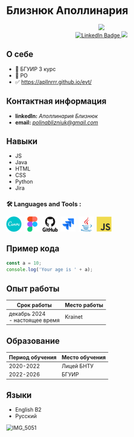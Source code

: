 # Близнюк Аполлинария
<div id="header" align="center">
  <img src="https://media3.giphy.com/media/v1.Y2lkPTc5MGI3NjExcDhlbGdxdDJsaHB4dmVyMHJ6d2RkdWcxenZ3Y2p0YWFyZTF5bm51OCZlcD12MV9pbnRlcm5hbF9naWZfYnlfaWQmY3Q9Zw/3o72EX5QZ9N9d51dqo/giphy.gif" width="400"/>
</div>
<div id="badges" align="center" >
  <a href="https://www.linkedin.com/in/%D0%B0%D0%BF%D0%BE%D0%BB%D0%BB%D0%B8%D0%BD%D0%B0%D1%80%D0%B8%D1%8F-%D0%B1%D0%BB%D0%B8%D0%B7%D0%BD%D1%8E%D0%BA-7109032b7?utm_source=share&utm_campaign=share_via&utm_content=profile&utm_medium=ios_app">
    <img src="https://img.shields.io/badge/LinkedIn-blue?style=for-the-badge&logo=linkedin&logoColor=white" alt="LinkedIn Badge"/>
  </a>
  <a href="https://www.instagram.com/apllnrrr?igsh=aGVmbHZ0d3F3Z2g0&utm_source=qr">
    <img src="https://img.shields.io/badge/Instagram-pink?style=for-the-badge&logo=instagram&logoColor=white"/>
  </a>
</div>

## О себе
- :school: БГУИР 3 курс
- :office: PO
- :white_check_mark: https://apllnrrr.github.io/evt/
## Контактная информация
- **linkedIn:** *Аполлинария Близнюк*
- **email:** *polinablizniuk@gmail.com*
## Навыки
- JS
- Java
- HTML
- CSS
- Python
- Jira
### :hammer_and_wrench: Languages and Tools :
<div>
  <img src="https://github.com/devicons/devicon/blob/master/icons/canva/canva-original.svg" title="Canva" alt="Canva" width="40" height="40"/>&nbsp;
  <img src="https://github.com/devicons/devicon/blob/master/icons/figma/figma-original.svg" title="Figma" alt="Figma" width="40" height="40"/>&nbsp;
  <img src="https://github.com/devicons/devicon/blob/master/icons/github/github-original-wordmark.svg" title="GitHub" alt="GitHub" width="40" height="40"/>&nbsp;
  <img src="https://github.com/devicons/devicon/blob/master/icons/jira/jira-original.svg" title="Jira" alt="Jira" width="40" height="40"/>&nbsp;
  <img src="https://github.com/devicons/devicon/blob/master/icons/java/java-original.svg" title="Java" alt="Java" width="40" height="40"/>&nbsp;
  <img src="https://github.com/devicons/devicon/blob/master/icons/javascript/javascript-original.svg" title="JavaScript" alt="JavaScript" width="40" height="40"/>&nbsp;
</div>

## Пример кода 
```javascript
const a = 10;
console.log('Your age is ' + a);
```
## Опыт работы 
| Срок работы | Место работы | 
|-------------|--------------|
| декабрь 2024 <br> - настоящее время | Krainet |
## Образование 
| Период обучения | Место обучения | 
|-----------------|----------------|
| 2020-2022       | Лицей БНТУ     |
| 2022-2026       | БГУИР          |
## Языки
- English B2
- Русский

![IMG_5051](https://github.com/user-attachments/assets/00e59d8e-9bbd-4e4b-9b5e-83ef42dad751)
